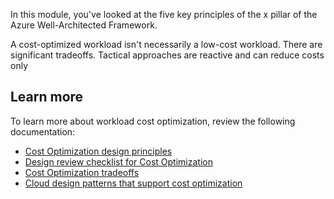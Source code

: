 In this module, you've looked at the five key principles of the x pillar of the Azure Well-Architected Framework.

A cost-optimized workload isn't necessarily a low-cost workload. There are significant tradeoffs. Tactical approaches are reactive and can reduce costs only 

## Learn more

To learn more about workload cost optimization, review the following documentation:

- [Cost Optimization design principles](/azure/well-architected/cost-optimization/principles)
- [Design review checklist for Cost Optimization](/azure/well-architected/cost-optimization/checklist)
- [Cost Optimization tradeoffs](/azure/well-architected/cost-optimization/tradeoffs)
- [Cloud design patterns that support cost optimization](/azure/well-architected/cost-optimization/design-patterns)